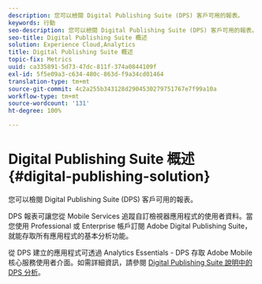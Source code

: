 ```yaml
---
description: 您可以檢閱 Digital Publishing Suite (DPS) 客戶可用的報表。
keywords: 行動
seo-description: 您可以檢閱 Digital Publishing Suite (DPS) 客戶可用的報表。
seo-title: Digital Publishing Suite 概述
solution: Experience Cloud,Analytics
title: Digital Publishing Suite 概述
topic-fix: Metrics
uuid: ca335891-5d73-47dc-811f-374a0844109f
exl-id: 5f5e09a3-c634-480c-863d-f9a34cd01464
translation-type: tm+mt
source-git-commit: 4c2a255b343128d2904530279751767e7f99a10a
workflow-type: tm+mt
source-wordcount: '131'
ht-degree: 100%

---
```


# Digital Publishing Suite 概述 {#digital-publishing-solution}

您可以檢閱 Digital Publishing Suite (DPS) 客戶可用的報表。

DPS 報表可讓您從 Mobile Services 追蹤自訂檢視器應用程式的使用者資料。當您使用 Professional 或 Enterprise 帳戶訂閱 Adobe Digital Publishing Suite，就能存取所有應用程式的基本分析功能。

從 DPS 建立的應用程式可透過 Analytics Essentials - DPS 存取 Adobe Mobile 核心服務使用者介面。如需詳細資訊，請參閱 [Digital Publishing Suite 說明中的 DPS 分析](https://helpx.adobe.com/tw/digital-publishing-suite/help/omniture-analytics.html)。
